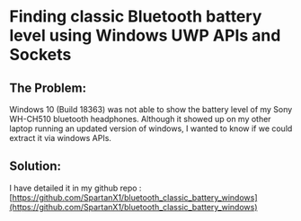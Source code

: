 Finding classic Bluetooth battery level using Windows UWP APIs and Sockets
==========================================================================

The Problem:
------------

Windows 10 (Build 18363) was not able to show the battery level of my Sony WH-CH510 bluetooth headphones. Although it showed up on my other laptop running an updated version of windows, I wanted to know if we could extract it via windows APIs.

Solution:
---------

I have detailed it in my github repo : [https://github.com/SpartanX1/bluetooth_classic_battery_windows](https://github.com/SpartanX1/bluetooth_classic_battery_windows)
